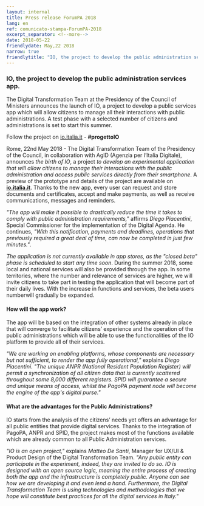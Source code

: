 ```yaml
---
layout: internal
title: Press release ForumPA 2018
lang: en
ref: comunicato-stampa-ForumPA-2018
excerpt_separator: <!--more-->
date: 2018-05-22
friendlydate: May,22 2018
narrow: true
friendlytitle: "IO, the project to develop the public administration services app."
---
```


### IO, the project to develop the public administration services app.

The Digital Transformation Team at the Presidency of the Council of Ministers announces the launch of IO, a project to develop a public services app which will allow citizens to manage all their interactions with public administrations. A test phase  with a selected number of citizens and administrations is set to start this summer.

Follow the project on [io.italia.it](https://io.italia.it) - **#progettoIO**

Rome, 22nd May 2018 -  The Digital Transformation Team of the Presidency of the Council, in collaboration with AgID (Agenzia per l’Italia Digitale), announces *the birth of IO*, a project *to develop an experimental application that will allow citizens to manage their interactions with the public administration and access public services directly from their smartphone*. A preview of the prototype and details of the project are available on <a  href="https://io.italia.it"><b>io.italia.it</b></a>. Thanks to the new app, every user can request and store documents and certificates, accept and make payments, as well as receive communications, messages and reminders.

<!--more-->

_"The app will make it possible to drastically reduce the time it takes to comply with public administration requirements,"_ affirms *Diego Piacentini*, Special Commissioner for the implementation of the Digital Agenda. He continues, _"With this notification, payments and deadlines, operations that previously required a great deal of time, can now be completed in just few minutes."_.

*The application is not currently available in app stores, as the "closed beta" phase is scheduled to start any time soon*. During the  summer 2018, some local and national services will also be provided through the app. In some territories, where the number and relevance of services are higher, we will invite citizens to take part in testing the application that will become part of their daily lives. With the increase in functions and services, the beta users numberwill gradually be expanded.

#### How will the app work?

The app will be based on the integration of other systems already in place that will converge to facilitate citizens’ experience and the operation of the public administrations which will be able to use the functionalities of the IO platform to provide all of their services.

_"We are working on enabling platforms, whose components are necessary but not sufficient, to render the app fully operational,"_ explains *Diego Piacentini*. _"The unique ANPR (National Resident Population Register) will permit a synchronization of all citizen data that is currently scattered throughout some 8,000 different registers. SPID will guarantee a secure and unique means of access, whilst the PagoPA payment node will become the engine of the app's digital purse."_

#### What are the advantages for the Public Administrations?

IO starts from the analysis of the citizens’ needs yet offers an advantage for all public entities that provide digital services. Thanks to the integration of PagoPA, ANPR and SPID, the project makes most of the functions available which are already  common to all Public Administration services.

_"IO is an open project,"_ explains *Matteo De Santi*, Manager for UX/UI & Product Design of the Digital Transformation Team. _"Any public entity can participate in the experiment, indeed, they are invited to do so. IO is designed with an open source logic, meaning the entire process of creating both the app and the infrastructure is completely public. Anyone can see how we are developing it and even lend a hand. Furthermore, the Digital Transformation Team is using technologies and methodologies that we hope will constitute best practices for all the digital services in Italy."_

